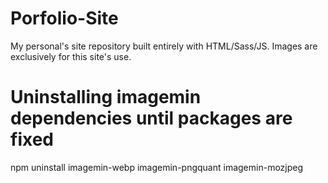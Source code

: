 # Porfolio-Site

My personal's site repository built entirely with HTML/Sass/JS.
Images are exclusively for this site's use.

# Uninstalling imagemin dependencies until packages are fixed

npm uninstall imagemin-webp imagemin-pngquant imagemin-mozjpeg
